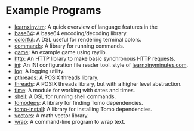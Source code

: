 # Example Programs

- [learnxiny.tm](learnxiny.tm): A quick overview of language features in the
- [base64](base64/): A base64 encoding/decoding library.
- [colorful](colorful/): A DSL useful for rendering terminal colors.
- [commands](commands/): A library for running commands.
- [game](game/): An example game using raylib.
- [http](http/): An HTTP library to make basic synchronous HTTP requests.
- [ini](ini/): An INI configuration file reader tool.
  style of [learnxinyminutes.com](https://learnxinyminutes.com/).
- [log](log/): A logging utility.
- [pthreads](pthreads/): A POSIX threads library.
- [threads](threads/): A POSIX threads library, but with a higher level abstraction.
- [time](time/): A module for working with dates and times.
- [shell](shell/): A DSL for running shell commands.
- [tomodeps](tomodeps/): A library for finding Tomo dependencies.
- [tomo-install](tomo-install/): A library for installing Tomo dependencies.
- [vectors](vectors/): A math vector library.
- [wrap](wrap/): A command-line program to wrap text.
